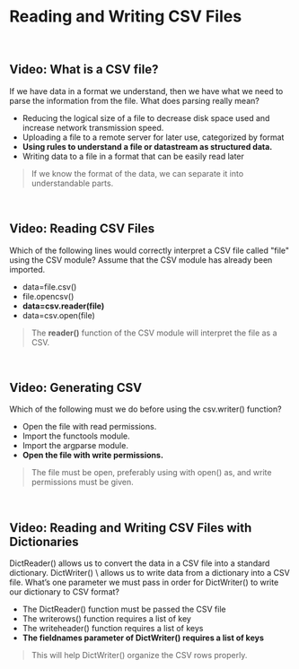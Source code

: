 # Reading and Writing CSV Files

<br>

## Video: What is a CSV file?

If we have data in a format we understand, then we have what we need to parse the information from the file. What does parsing really mean?

* Reducing the logical size of a file to decrease disk space used and increase network transmission speed.
* Uploading a file to a remote server for later use, categorized by format
* **Using rules to understand a file or datastream as structured data.**
* Writing data to a file in a format that can be easily read later

> If we know the format of the data, we can separate it into understandable parts.

<br>

## Video: Reading CSV Files

Which of the following lines would correctly interpret a CSV file called "file" using the CSV module? Assume that the CSV module has already been imported.

* data=file.csv()
* file.opencsv()
* **data=csv.reader(file)**
* data=csv.open(file)

> The **reader()** function of the CSV module will interpret the file as a CSV.

<br>

## Video: Generating CSV

Which of the following must we do before using the csv.writer() function?

* Open the file with read permissions.
* Import the functools module.
* Import the argparse module.
* **Open the file with write permissions.**

> The file must be open, preferably using with open() as, and write permissions must be given.

<br>

## Video: Reading and Writing CSV Files with Dictionaries

DictReader() allows us to convert the data in a CSV file into a standard dictionary. DictWriter() \ allows us to write data from a dictionary into a CSV file. What’s one parameter we must pass in order for DictWriter() to write our dictionary to CSV format?

* The DictReader() function must be passed the CSV file
* The writerows() function requires a list of key
* The writeheader() function requires a list of keys
* **The fieldnames parameter of DictWriter() requires a list of keys**

> This will help DictWriter() organize the CSV rows properly.